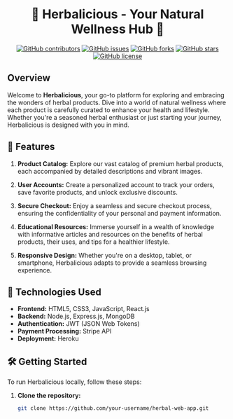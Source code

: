 <div align="center">

# 🌿 Herbalicious - Your Natural Wellness Hub 🌿

[![GitHub contributors](https://img.shields.io/github/contributors/your-username/herbal-web-app.svg)](https://github.com/your-username/herbal-web-app/graphs/contributors)
[![GitHub issues](https://img.shields.io/github/issues/your-username/herbal-web-app.svg)](https://github.com/your-username/herbal-web-app/issues)
[![GitHub forks](https://img.shields.io/github/forks/your-username/herbal-web-app.svg)](https://github.com/your-username/herbal-web-app/network)
[![GitHub stars](https://img.shields.io/github/stars/your-username/herbal-web-app.svg)](https://github.com/your-username/herbal-web-app/stargazers)
[![GitHub license](https://img.shields.io/github/license/your-username/herbal-web-app.svg)](https://github.com/your-username/herbal-web-app/blob/main/LICENSE)

</div>

## Overview

Welcome to **Herbalicious**, your go-to platform for exploring and embracing the wonders of herbal products. Dive into a world of natural wellness where each product is carefully curated to enhance your health and lifestyle. Whether you're a seasoned herbal enthusiast or just starting your journey, Herbalicious is designed with you in mind.

## 🌟 Features

1. **Product Catalog:** Explore our vast catalog of premium herbal products, each accompanied by detailed descriptions and vibrant images.

2. **User Accounts:** Create a personalized account to track your orders, save favorite products, and unlock exclusive discounts.

3. **Secure Checkout:** Enjoy a seamless and secure checkout process, ensuring the confidentiality of your personal and payment information.

4. **Educational Resources:** Immerse yourself in a wealth of knowledge with informative articles and resources on the benefits of herbal products, their uses, and tips for a healthier lifestyle.

5. **Responsive Design:** Whether you're on a desktop, tablet, or smartphone, Herbalicious adapts to provide a seamless browsing experience.

## 🚀 Technologies Used

- **Frontend:** HTML5, CSS3, JavaScript, React.js
- **Backend:** Node.js, Express.js, MongoDB
- **Authentication:** JWT (JSON Web Tokens)
- **Payment Processing:** Stripe API
- **Deployment:** Heroku

## 🛠️ Getting Started

To run Herbalicious locally, follow these steps:

1. **Clone the repository:**

   ```bash
   git clone https://github.com/your-username/herbal-web-app.git
